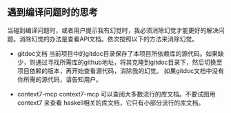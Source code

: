 ## 遇到编译问题时的思考
当碰到编译问题时，或者用户提示我有幻觉时，我必须消除幻觉才能更好的解决问题。消除幻觉的办法是查看API文档。依次按照以下的方法来消除幻觉。
- gitdoc文档
当前项目中的gitdoc目录保存了本项目所依赖库的源代码。如果缺少，则通过寻找所需库的github地址，将其克隆到gitdoc目录下，然后切换至项目依赖的版本，再开始查看源代码，消除我的幻觉。
如果gitdoc文档中没有你所需的源代码，请告知用户。

- context7-mcp
context7-mcp 可以查阅大多数流行的库文档。不要试图用 context7 来查看 haskell相关的库文档，它只有小部分流行的库文档。
